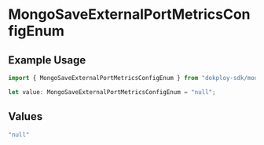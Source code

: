 # MongoSaveExternalPortMetricsConfigEnum

## Example Usage

```typescript
import { MongoSaveExternalPortMetricsConfigEnum } from "dokploy-sdk/models/operations";

let value: MongoSaveExternalPortMetricsConfigEnum = "null";
```

## Values

```typescript
"null"
```